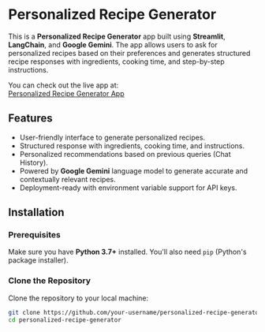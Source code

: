 # Personalized Recipe Generator

This is a **Personalized Recipe Generator** app built using **Streamlit**, **LangChain**, and **Google Gemini**. The app allows users to ask for personalized recipes based on their preferences and generates structured recipe responses with ingredients, cooking time, and step-by-step instructions.

You can check out the live app at:  
[Personalized Recipe Generator App](https://kirangajjana-personalized-recipe-generator-app-rcw117.streamlit.app/)

## Features
- User-friendly interface to generate personalized recipes.
- Structured response with ingredients, cooking time, and instructions.
- Personalized recommendations based on previous queries (Chat History).
- Powered by **Google Gemini** language model to generate accurate and contextually relevant recipes.
- Deployment-ready with environment variable support for API keys.

## Installation

### Prerequisites
Make sure you have **Python 3.7+** installed. You'll also need `pip` (Python's package installer).

### Clone the Repository

Clone the repository to your local machine:

```bash
git clone https://github.com/your-username/personalized-recipe-generator.git
cd personalized-recipe-generator

